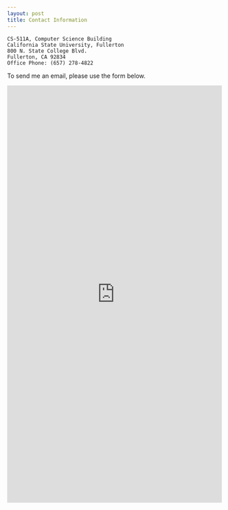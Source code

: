 ```yaml
---
layout: post
title: Contact Information
---
```



    CS-511A, Computer Science Building 
    California State University, Fullerton 
    800 N. State College Blvd. 
    Fullerton, CA 92834 
    Office Phone: (657) 278-4822

To send me an email, please use the form below.

<iframe src="https://docs.google.com/forms/d/1zn68WyiaoxjyrE63TY2d4SytrdWkdhmoNkGXp8x5W98/viewform?embedded=true" width="500" height="970" frameborder="0" marginheight="0" marginwidth="0">Loading...</iframe>